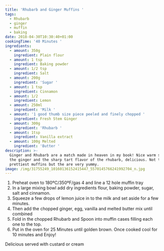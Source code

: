 ```yaml
---
title: 'Rhubarb and Ginger Muffins '
tags:
  - Rhubarb
  - ginger
  - muffin
  - baking
date: 2018-04-30T10:30:40+01:00
cookingTime: '40 Minutes '
ingredients:
  - amount: 350g
    ingredient: Plain flour
  - amount: 1 tsp
    ingredient: Baking powder
  - amount: 1/2 tsp
    ingredient: Salt
  - amount: 200g
    ingredient: 'Sugar '
  - amount: 1 tsp
    ingredient: Cinnamon
  - amount: 1/2
    ingredient: Lemon
  - amount: 250ml
    ingredient: 'Milk '
  - amount: '1 good thumb size piece peeled and finely chopped '
    ingredient: Fresh Stem Ginger
  - amount: 300g
    ingredient: 'Rhubarb '
  - amount: 1tsp
    ingredient: Vanilla extract
  - amount: 100g Melted
    ingredient: 'Butter '
description: >-
  Ginger and Rhubarb are a match made in heaven in my book! Nice warm spice of
  the ginger and the sharp tart flavor of the rhubarb, delicious. Not the
  prettiest muffins but the are very yummy.
image: /img/31755249_10160136152415447_5570145766241992704_n.jpg
---
```

1.  Preheat oven to 180ºC/350ºF/gas 4 and line a 12 hole muffin tray
2. In a large mixing bowl add dry ingredients flour, baking powder, sugar, salt and cinnamon. 
3. Squeeze a few drops of lemon juice in to the milk and set aside for a few minutes. 
4. Then add the chopped ginger, egg, vanilla and melted butter mix until combined
5. Fold in the chopped Rhubarb and Spoon into muffin cases filling each one to the top. 
6. Put in the oven for 25 Minutes until golden brown. Once cooked cool for 10 minutes and Enjoy!

Delicious served with custard or cream
